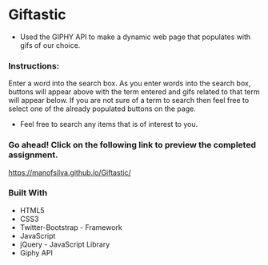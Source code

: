 # Giftastic

- Used the GIPHY API to make a dynamic web page that populates with gifs of our choice.

### Instructions:

Enter a word into the search box. As you enter words into the search box, buttons will appear above with the term entered and gifs related to that term will appear below. If you are not sure of a term to search then feel free to select one of the already populated buttons on the page.

- Feel free to search any items that is of interest to you.

### Go ahead! Click on the following link to preview the completed assignment.
https://manofsilva.github.io/Giftastic/

### Built With
- HTML5
- CSS3
- Twitter-Bootstrap - Framework
- JavaScript
- jQuery - JavaScript Library
- Giphy API

